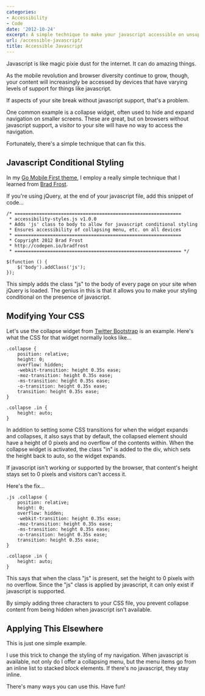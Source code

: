 ```yaml
---
categories:
- Accessibility
- Code
date: '2012-10-24'
excerpt: A simple technique to make your javascript accessible on unsupported devices.
url: /accessible-javascript/
title: Accessible Javascript
---
```


Javascript is like magic pixie dust for the internet. It can do amazing things.

As the mobile revolution and browser diversity continue to grow, though, your content will increasingly be accessed by devices that have varying levels of support for things like javascript.

If aspects of your site break without javascript support, that's a problem.

One common example is a collapse widget, often used to hide and expand navigation on smaller screens. These are great, but on browsers without javascript support, a visitor to your site will have no way to access the navigation.

Fortunately, there's a simple technique that can fix this.


<h2>Javascript Conditional Styling</h2>

In my <a href="https://gomakethings.com/go-mobile-first/">Go Mobile First theme</a>, I employ a really simple technique that I learned from <a href="http://bradfrost.github.com/this-is-responsive/">Brad Frost</a>.

If you're using jQuery, at the end of your javascript file, add this snippet of code...

<pre><code class="language-javascript">/* =============================================================
 * accessibility-styles.js v1.0.0
 * Adds 'js' class to body to allow for javascript conditional styling
 * Ensures accessibility of collapsing menu, etc. on all devices
 * =============================================================
 * Copyright 2012 Brad Frost
 * http://codepen.io/bradfrost
 * ============================================================= */

$(function () {
	$('body').addClass('js');
});
</code></pre>

This simply adds the class "js" to the body of every page on your site when jQuery is loaded. The genius in this is that it allows you to make your styling conditional on the presence of javascript.

<h2>Modifying Your CSS</h2>

Let's use the collapse widget from <a href="http://twitter.github.com/bootstrap/javascript.html#collapse">Twitter Bootstrap</a> is an example. Here's what the CSS for that widget normally looks like...

<pre><code class="language-css">.collapse {
    position: relative;
    height: 0;
    overflow: hidden;
    -webkit-transition: height 0.35s ease;
    -moz-transition: height 0.35s ease;
    -ms-transition: height 0.35s ease;
    -o-transition: height 0.35s ease;
    transition: height 0.35s ease;
}

.collapse .in {
    height: auto;
}</code></pre>

In addition to setting some CSS transitions for when the widget expands and collapses, it also says that by default, the collapsed element should have a height of 0 pixels and no overflow of the contents within. When the collapse widget is activated, the class "in" is added to the div, which sets the height back to auto, so the widget expands.

If javascript isn't working or supported by the browser, that content's height stays set to 0 pixels and visitors can't access it.

Here's the fix...

<pre><code class="language-css">.js .collapse {
    position: relative;
    height: 0;
    overflow: hidden;
    -webkit-transition: height 0.35s ease;
    -moz-transition: height 0.35s ease;
    -ms-transition: height 0.35s ease;
    -o-transition: height 0.35s ease;
    transition: height 0.35s ease;
}

.collapse .in {
    height: auto;
}</code></pre>

This says that when the class "js" is present, set the height to 0 pixels with no overflow. Since the "js" class is applied by javascript, it can only exist if javascript is supported.

By simply adding three characters to your CSS file, you prevent collapse content from being hidden when javascript isn't available.

<h2>Applying This Elsewhere</h2>

This is just one simple example.

I use this trick to change the styling of my navigation. When javascript is available, not only do I offer a collapsing menu, but the menu items go from an inline list to stacked block elements. If there's no javascript, they stay inline.

There's many ways you can use this. Have fun!
